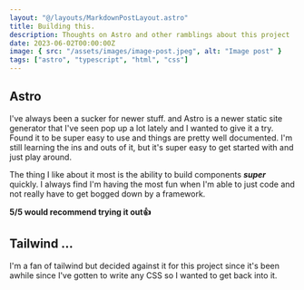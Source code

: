 ```yaml
---
layout: "@/layouts/MarkdownPostLayout.astro"
title: Building this.
description: Thoughts on Astro and other ramblings about this project
date: 2023-06-02T00:00:00Z
image: { src: "/assets/images/image-post.jpeg", alt: "Image post" }
tags: ["astro", "typescript", "html", "css"]
---
```


## Astro

I've always been a sucker for newer stuff. and Astro is a newer static site generator that I've seen pop up a lot lately and I wanted to give it a try. Found it to be super easy to use and things are pretty well documented. I'm still learning the ins and outs of it, but it's super easy to get started with and just play around.

The thing I like about it most is the ability to build components **_super_** quickly. I always find I'm having the most fun when I'm able to just code and not really have to get bogged down by a framework.

**5/5 would recommend trying it out👍**

## Tailwind ...

I'm a fan of tailwind but decided against it for this project since it's been awhile since I've gotten to write any CSS so I wanted to get back into it.
